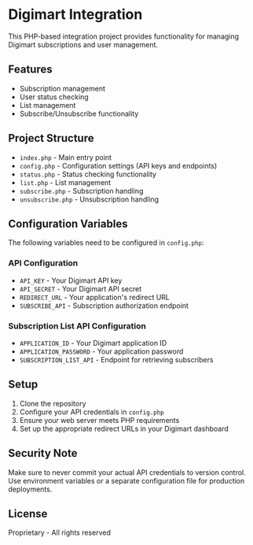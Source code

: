 # Digimart Integration

This PHP-based integration project provides functionality for managing Digimart subscriptions and user management.

## Features

- Subscription management
- User status checking
- List management
- Subscribe/Unsubscribe functionality

## Project Structure

- `index.php` - Main entry point
- `config.php` - Configuration settings (API keys and endpoints)
- `status.php` - Status checking functionality
- `list.php` - List management
- `subscribe.php` - Subscription handling
- `unsubscribe.php` - Unsubscription handling

## Configuration Variables

The following variables need to be configured in `config.php`:

### API Configuration
- `API_KEY` - Your Digimart API key
- `API_SECRET` - Your Digimart API secret
- `REDIRECT_URL` - Your application's redirect URL
- `SUBSCRIBE_API` - Subscription authorization endpoint

### Subscription List API Configuration
- `APPLICATION_ID` - Your Digimart application ID
- `APPLICATION_PASSWORD` - Your application password
- `SUBSCRIPTION_LIST_API` - Endpoint for retrieving subscribers

## Setup

1. Clone the repository
2. Configure your API credentials in `config.php`
3. Ensure your web server meets PHP requirements
4. Set up the appropriate redirect URLs in your Digimart dashboard

## Security Note

Make sure to never commit your actual API credentials to version control. Use environment variables or a separate configuration file for production deployments.

## License

Proprietary - All rights reserved
